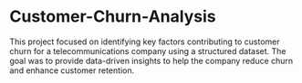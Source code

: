 # Customer-Churn-Analysis
This project focused on identifying key factors contributing to customer churn for a telecommunications company using a structured dataset. The goal was to provide data-driven insights to help the company reduce churn and enhance customer retention.
